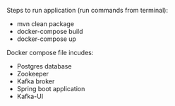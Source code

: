 Steps to run application (run commands from terminal):
- mvn clean package
- docker-compose build
- docker-compose up

Docker compose file incudes:
* Postgres database
* Zookeeper
* Kafka broker
* Spring boot application
* Kafka-UI
